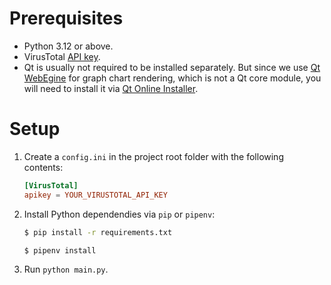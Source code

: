 # Prerequisites

-   Python 3.12 or above.
-   VirusTotal [API key](https://www.virustotal.com/gui/my-apikey).
-   Qt is usually not required to be installed separately. But since we use [Qt WebEgine](https://doc.qt.io/qt-6/qtwebengine-overview.html) for graph chart rendering, which is not a Qt core module, you will need to install it via [Qt Online Installer](https://www.qt.io/download-qt-installer-oss).


# Setup

1.  Create a `config.ini` in the project root folder with the following contents:
    
    ```conf
    [VirusTotal]
    apikey = YOUR_VIRUSTOTAL_API_KEY
    ```

2.  Install Python dependendies via `pip` or `pipenv`:
    
    ```sh
    $ pip install -r requirements.txt
    ```
    
    ```sh
    $ pipenv install
    ```

3.  Run `python main.py`.
